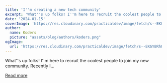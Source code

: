 ```yaml
---
title: 'I''m creating a new tech community'
excerpt: 'What''s up folks! I''m here to recruit the coolest people to join my new community.   Recently I...'
date: '2024-01-15'
coverImage: 'https://res.cloudinary.com/practicaldev/image/fetch/s--EKGYBRh8--/c_imagga_scale,f_auto,fl_progressive,h_420,q_auto,w_1000/https://dev-to-uploads.s3.amazonaws.com/uploads/articles/nwkwl4pow45ob7fstgaf.png'
author:
  name: Koders
  picture: "assets/blog/authors/koders.png"
ogImage:
  url: 'https://res.cloudinary.com/practicaldev/image/fetch/s--EKGYBRh8--/c_imagga_scale,f_auto,fl_progressive,h_420,q_auto,w_1000/https://dev-to-uploads.s3.amazonaws.com/uploads/articles/nwkwl4pow45ob7fstgaf.png'
---
```


What''s up folks! I''m here to recruit the coolest people to join my new community.   Recently I...

[Read more](https://dev.to/danielhe4rt/im-creating-a-new-tech-community-42mh)
